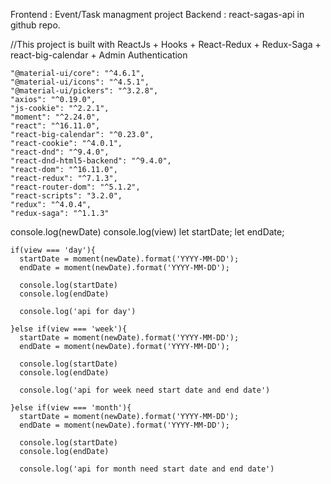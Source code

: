 
Frontend : Event/Task managment project 
Backend : react-sagas-api in github repo. 

//This project is built with ReactJs + Hooks + React-Redux + Redux-Saga + react-big-calendar + Admin Authentication 

    "@material-ui/core": "^4.6.1",
    "@material-ui/icons": "^4.5.1",
    "@material-ui/pickers": "^3.2.8",
    "axios": "^0.19.0",
    "js-cookie": "^2.2.1",
    "moment": "^2.24.0",
    "react": "^16.11.0",
    "react-big-calendar": "^0.23.0",
    "react-cookie": "^4.0.1",
    "react-dnd": "^9.4.0",
    "react-dnd-html5-backend": "^9.4.0",
    "react-dom": "^16.11.0",
    "react-redux": "^7.1.3",
    "react-router-dom": "^5.1.2",
    "react-scripts": "3.2.0",
    "redux": "^4.0.4",
    "redux-saga": "^1.1.3"
 

console.log(newDate)
    console.log(view)
    let startDate;
    let endDate;
  

    if(view === 'day'){
      startDate = moment(newDate).format('YYYY-MM-DD');
      endDate = moment(newDate).format('YYYY-MM-DD');

      console.log(startDate)
      console.log(endDate)

      console.log('api for day')

    }else if(view === 'week'){
      startDate = moment(newDate).format('YYYY-MM-DD');
      endDate = moment(newDate).format('YYYY-MM-DD');

      console.log(startDate)
      console.log(endDate)

      console.log('api for week need start date and end date')
      
    }else if(view === 'month'){
      startDate = moment(newDate).format('YYYY-MM-DD');
      endDate = moment(newDate).format('YYYY-MM-DD');

      console.log(startDate)
      console.log(endDate)

      console.log('api for month need start date and end date')
  